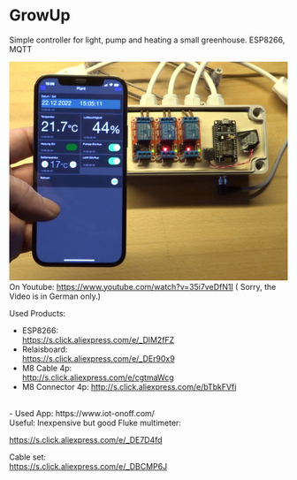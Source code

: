 # GrowUp
Simple controller for light, pump and heating a small greenhouse. ESP8266, MQTT

![Screenshot](Schnappschuss_klein.jpg)
<br>
On Youtube: https://www.youtube.com/watch?v=35i7veDfN1I  (
Sorry, the Video is in German only.)

Used Products:
- ESP8266:             
https://s.click.aliexpress.com/e/_DlM2fFZ
- Relaisboard:      
 https://s.click.aliexpress.com/e/_DEr90x9
- M8 Cable 4p:       
http://s.click.aliexpress.com/e/cgtmaWcg
- M8 Connector 4p:    http://s.click.aliexpress.com/e/bTbkFVfi

<br>
- Used App:      https://www.iot-onoff.com/  

<br>
Useful:
Inexpensive but good Fluke multimeter:

https://s.click.aliexpress.com/e/_DE7D4fd

Cable set:   
https://s.click.aliexpress.com/e/_DBCMP6J

